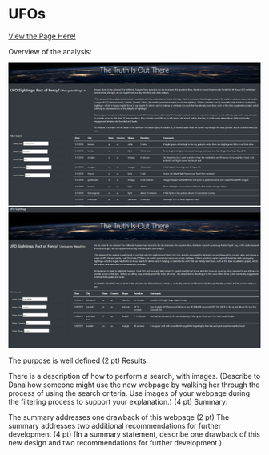 # UFOs  

[View the Page Here!](https://pswil.github.io/UFOs/index.html)

Overview of the analysis:

![alt text](https://github.com/PSWil/UFOs/blob/main/static/images/Page_overview.png)
![alt text](https://github.com/PSWil/UFOs/blob/main/static/images/Page_search.png)

The purpose is well defined (2 pt)
Results:

There is a description of how to perform a search, with images. (Describe to Dana how someone might use the new webpage by walking her through the process of using the search criteria. Use images of your webpage during the filtering process to support your explanation.) (4 pt)
Summary: 

The summary addresses one drawback of this webpage (2 pt)
The summary addresses two additional recommendations for further development (4 pt)
(In a summary statement, describe one drawback of this new design and two recommendations for further development.)

